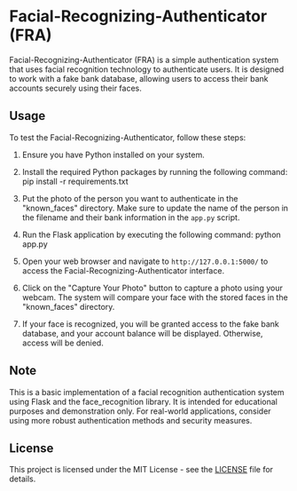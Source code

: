 # Facial-Recognizing-Authenticator (FRA)

Facial-Recognizing-Authenticator (FRA) is a simple authentication system that uses facial recognition technology to authenticate users. It is designed to work with a fake bank database, allowing users to access their bank accounts securely using their faces.

## Usage

To test the Facial-Recognizing-Authenticator, follow these steps:

1. Ensure you have Python installed on your system.

2. Install the required Python packages by running the following command: pip install -r requirements.txt

3. Put the photo of the person you want to authenticate in the "known_faces" directory. Make sure to update the name of the person in the filename and their bank information in the `app.py` script.

4. Run the Flask application by executing the following command: python app.py

5. Open your web browser and navigate to `http://127.0.0.1:5000/` to access the Facial-Recognizing-Authenticator interface.

6. Click on the "Capture Your Photo" button to capture a photo using your webcam. The system will compare your face with the stored faces in the "known_faces" directory.

7. If your face is recognized, you will be granted access to the fake bank database, and your account balance will be displayed. Otherwise, access will be denied.

## Note

This is a basic implementation of a facial recognition authentication system using Flask and the face_recognition library. It is intended for educational purposes and demonstration only. For real-world applications, consider using more robust authentication methods and security measures.

## License

This project is licensed under the MIT License - see the [LICENSE](LICENSE) file for details.

 

